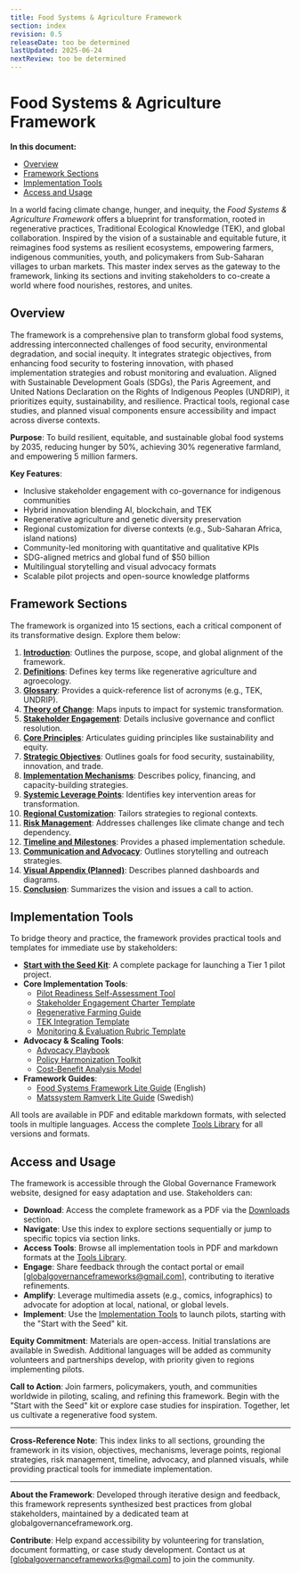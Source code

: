 ```yaml
---
title: Food Systems & Agriculture Framework
section: index
revision: 0.5
releaseDate: too be determined
lastUpdated: 2025-06-24
nextReview: too be determined
---
```


# Food Systems & Agriculture Framework

**In this document:**
- [Overview](#overview)
- [Framework Sections](#framework-sections)
- [Implementation Tools](#implementation-tools)
- [Access and Usage](#access-and-usage)

In a world facing climate change, hunger, and inequity, the *Food Systems & Agriculture Framework* offers a blueprint for transformation, rooted in regenerative practices, Traditional Ecological Knowledge (TEK), and global collaboration. Inspired by the vision of a sustainable and equitable future, it reimagines food systems as resilient ecosystems, empowering farmers, indigenous communities, youth, and policymakers from Sub-Saharan villages to urban markets. This master index serves as the gateway to the framework, linking its sections and inviting stakeholders to co-create a world where food nourishes, restores, and unites.

## <a id="overview"></a>Overview
The framework is a comprehensive plan to transform global food systems, addressing interconnected challenges of food security, environmental degradation, and social inequity. It integrates strategic objectives, from enhancing food security to fostering innovation, with phased implementation strategies and robust monitoring and evaluation. Aligned with Sustainable Development Goals (SDGs), the Paris Agreement, and United Nations Declaration on the Rights of Indigenous Peoples (UNDRIP), it prioritizes equity, sustainability, and resilience. Practical tools, regional case studies, and planned visual components ensure accessibility and impact across diverse contexts.

**Purpose**: To build resilient, equitable, and sustainable global food systems by 2035, reducing hunger by 50%, achieving 30% regenerative farmland, and empowering 5 million farmers.

**Key Features**:
- Inclusive stakeholder engagement with co-governance for indigenous communities
- Hybrid innovation blending AI, blockchain, and TEK
- Regenerative agriculture and genetic diversity preservation
- Regional customization for diverse contexts (e.g., Sub-Saharan Africa, island nations)
- Community-led monitoring with quantitative and qualitative KPIs
- SDG-aligned metrics and global fund of $50 billion
- Multilingual storytelling and visual advocacy formats
- Scalable pilot projects and open-source knowledge platforms

## <a id="framework-sections"></a>Framework Sections
The framework is organized into 15 sections, each a critical component of its transformative design. Explore them below:

1. **[Introduction](/frameworks/food-systems-and-agriculture#introduction)**: Outlines the purpose, scope, and global alignment of the framework.
2. **[Definitions](/frameworks/food-systems-and-agriculture#definitions)**: Defines key terms like regenerative agriculture and agroecology.
3. **[Glossary](/frameworks/food-systems-and-agriculture#glossary)**: Provides a quick-reference list of acronyms (e.g., TEK, UNDRIP).
4. **[Theory of Change](/frameworks/food-systems-and-agriculture#theory-of-change)**: Maps inputs to impact for systemic transformation.
5. **[Stakeholder Engagement](/frameworks/food-systems-and-agriculture#stakeholder-engagement)**: Details inclusive governance and conflict resolution.
6. **[Core Principles](/frameworks/food-systems-and-agriculture#core-principles)**: Articulates guiding principles like sustainability and equity.
7. **[Strategic Objectives](/frameworks/food-systems-and-agriculture#strategic-objectives)**: Outlines goals for food security, sustainability, innovation, and trade.
8. **[Implementation Mechanisms](/frameworks/food-systems-and-agriculture#implementation-mechanisms)**: Describes policy, financing, and capacity-building strategies.
9. **[Systemic Leverage Points](/frameworks/food-systems-and-agriculture#systemic-leverage-points)**: Identifies key intervention areas for transformation.
10. **[Regional Customization](/frameworks/food-systems-and-agriculture#regional-customization)**: Tailors strategies to regional contexts.
11. **[Risk Management](/frameworks/food-systems-and-agriculture#risk-management)**: Addresses challenges like climate change and tech dependency.
12. **[Timeline and Milestones](/frameworks/food-systems-and-agriculture#timeline-milestones)**: Provides a phased implementation schedule.
13. **[Communication and Advocacy](/frameworks/food-systems-and-agriculture#communication-advocacy)**: Outlines storytelling and outreach strategies.
14. **[Visual Appendix (Planned)](/frameworks/food-systems-and-agriculture#visual-appendix)**: Describes planned dashboards and diagrams.
15. **[Conclusion](/frameworks/food-systems-and-agriculture#conclusion)**: Summarizes the vision and issues a call to action.

## <a id="implementation-tools"></a>Implementation Tools
To bridge theory and practice, the framework provides practical tools and templates for immediate use by stakeholders:

- **[Start with the Seed Kit](/frameworks/tools/food-systems/seed-kit-en.zip)**: A complete package for launching a Tier 1 pilot project.
- **Core Implementation Tools**:
  - [Pilot Readiness Self-Assessment Tool](/frameworks/tools/food-systems/pilot-readiness-self-assessment-tool-en.pdf)
  - [Stakeholder Engagement Charter Template](/frameworks/tools/food-systems/stakeholder-engagement-charter-en.pdf)
  - [Regenerative Farming Guide](/frameworks/tools/food-systems/regenerative-farming-guide-en.pdf)
  - [TEK Integration Template](/frameworks/tools/food-systems/tek-integration-template-en.pdf)
  - [Monitoring & Evaluation Rubric Template](/frameworks/tools/food-systems/monitoring-evaluation-rubric-en.pdf)
- **Advocacy & Scaling Tools**:
  - [Advocacy Playbook](/frameworks/tools/food-systems/advocacy-playbook-en.pdf)
  - [Policy Harmonization Toolkit](/frameworks/tools/food-systems/policy-harmonization-toolkit-en.pdf)
  - [Cost-Benefit Analysis Model](/frameworks/tools/food-systems/cost-benefit-analysis-model-en.pdf)
- **Framework Guides**:
  - [Food Systems Framework Lite Guide](/frameworks/tools/food-systems/food-systems-framework-lite.pdf) (English)
  - [Matssystem Ramverk Lite Guide](/frameworks/tools/food-systems/food-systems-framework-lite-swedish.pdf) (Swedish)

All tools are available in PDF and editable markdown formats, with selected tools in multiple languages. Access the complete [Tools Library](/frameworks/tools/food-systems) for all versions and formats.

## <a id="access-and-usage"></a>Access and Usage
The framework is accessible through the Global Governance Framework website, designed for easy adaptation and use. Stakeholders can:

- **Download**: Access the complete framework as a PDF via the [Downloads](/downloads) section.
- **Navigate**: Use this index to explore sections sequentially or jump to specific topics via section links.
- **Access Tools**: Browse all implementation tools in PDF and markdown formats at the [Tools Library](/frameworks/tools/food-systems).
- **Engage**: Share feedback through the contact portal or email [globalgovernanceframeworks@gmail.com], contributing to iterative refinements.
- **Amplify**: Leverage multimedia assets (e.g., comics, infographics) to advocate for adoption at local, national, or global levels.
- **Implement**: Use the [Implementation Tools](#implementation-tools) to launch pilots, starting with the "Start with the Seed" kit.

**Equity Commitment**: Materials are open-access. Initial translations are available in Swedish. Additional languages will be added as community volunteers and partnerships develop, with priority given to regions implementing pilots.

**Call to Action**: Join farmers, policymakers, youth, and communities worldwide in piloting, scaling, and refining this framework. Begin with the "Start with the Seed" kit or explore case studies for inspiration. Together, let us cultivate a regenerative food system.

---

**Cross-Reference Note**: This index links to all sections, grounding the framework in its vision, objectives, mechanisms, leverage points, regional strategies, risk management, timeline, advocacy, and planned visuals, while providing practical tools for immediate implementation.

---

**About the Framework**: Developed through iterative design and feedback, this framework represents synthesized best practices from global stakeholders, maintained by a dedicated team at globalgovernanceframework.org.

**Contribute**: Help expand accessibility by volunteering for translation, document formatting, or case study development. Contact us at [globalgovernanceframeworks@gmail.com] to join the community.
